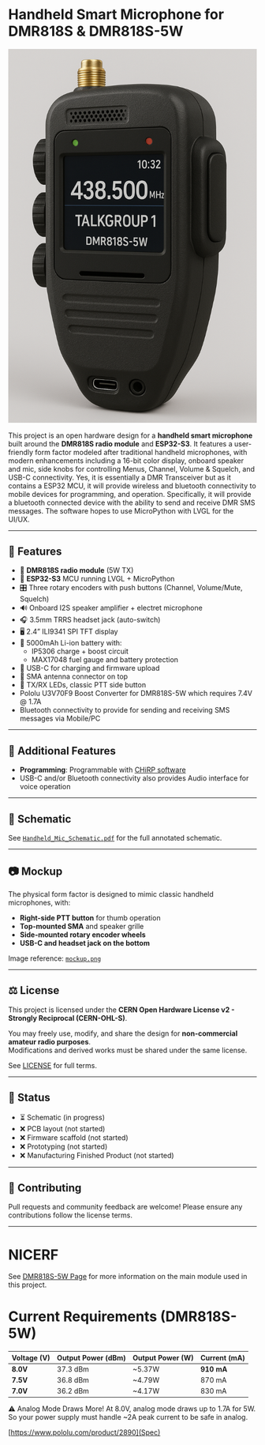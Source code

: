 # Handheld Smart Microphone for DMR818S & DMR818S-5W

![Mockup of handheld microphone](mockup.png)

This project is an open hardware design for a **handheld smart microphone** built around the **DMR818S radio module** and **ESP32-S3**. It features a user-friendly form factor modeled after traditional handheld microphones, with modern enhancements including a 16-bit color display, onboard speaker and mic, side knobs for controlling Menus, Channel, Volume & Squelch, and USB-C connectivity.  Yes, it is essentially a DMR Transceiver but as it contains a ESP32 MCU, it will provide wireless and bluetooth connectivity to mobile devices for programming, and operation.  Specifically, it will provide a bluetooth connected device with the ability to send and receive DMR SMS messages.  The software hopes to use MicroPython with LVGL for the UI/UX.

---

## 🔧 Features

- 📡 **DMR818S radio module** (5W TX)
- 🧠 **ESP32-S3** MCU running LVGL + MicroPython
- 🎛️ Three rotary encoders with push buttons (Channel, Volume/Mute, Squelch)
- 🔊 Onboard I2S speaker amplifier + electret microphone
- 🎧 3.5mm TRRS headset jack (auto-switch)
- 🖥️ 2.4” ILI9341 SPI TFT display
- 🔋 5000mAh Li-ion battery with:
  - IP5306 charge + boost circuit
  - MAX17048 fuel gauge and battery protection
- 🔌 USB-C for charging and firmware upload
- 📶 SMA antenna connector on top
- 🚨 TX/RX LEDs, classic PTT side button
- Pololu U3V70F9 Boost Converter for DMR818S-5W which requires 7.4V @ 1.7A
- Bluetooth connectivity to provide for sending and receiving SMS messages via Mobile/PC

---

## 🔧 Additional Features

- **Programming**: Programmable with [CHiRP software](https://chirpmyradio.com/projects/chirp/wiki/Home)
- USB-C and/or Bluetooth connectivity also provides Audio interface for voice operation

---

## 📄 Schematic

See [`Handheld_Mic_Schematic.pdf`](Handheld_Mic_Schematic.pdf) for the full annotated schematic.

---

## 📷 Mockup

The physical form factor is designed to mimic classic handheld microphones, with:
- **Right-side PTT button** for thumb operation
- **Top-mounted SMA** and speaker grille
- **Side-mounted rotary encoder wheels**
- **USB-C and headset jack on the bottom**

Image reference: [`mockup.png`](mockup.png)

---

## ⚖️ License

This project is licensed under the **CERN Open Hardware License v2 - Strongly Reciprocal (CERN-OHL-S)**.

You may freely use, modify, and share the design for **non-commercial amateur radio purposes**.  
Modifications and derived works must be shared under the same license.

See [LICENSE](https://ohwr.org/cern_ohl_s_v2.txt) for full terms.

---

## 🚀 Status

- ⏳ Schematic (in progress)
- ❌ PCB layout (not started)
- ❌ Firmware scaffold (not started)
- ❌ Prototyping (not started)
- ❌ Manufacturing Finished Product (not started)

---

## 🤝 Contributing

Pull requests and community feedback are welcome! Please ensure any contributions follow the license terms.

---

# NICERF

See [DMR818S-5W Page](https://www.nicerf.com/walkie-talkie-module/dmr818S-5w.html) for more information on the main module used in this project.

# Current Requirements (DMR818S-5W)

| Voltage (V) | Output Power (dBm) | Output Power (W) | Current (mA) |
| ----------- | ------------------ | ---------------- | ------------ |
| **8.0V**    | 37.3 dBm           | \~5.37W          | **910 mA**   |
| **7.5V**    | 36.8 dBm           | \~4.79W          | 870 mA       |
| **7.0V**    | 36.2 dBm           | \~4.17W          | 830 mA       |

⚠️ Analog Mode Draws More!
At 8.0V, analog mode draws up to 1.7A for 5W.
So your power supply must handle ~2A peak current to be safe in analog.

[https://www.pololu.com/product/2890](Spec)
